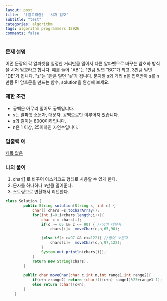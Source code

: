 ```yaml
---
layout: post
title:  "[알고리즘]   시저 암호"
subtitle: "test"
categories: algorithm
tags: algorithm programmers 12926
comments: false
---
```

### **문제 설명**

어떤 문장의 각 알파벳을 일정한 거리만큼 밀어서 다른 알파벳으로 바꾸는 암호화 방식을 시저 암호라고 합니다. 예를 들어 "AB"는 1만큼 밀면 "BC"가 되고, 3만큼 밀면 "DE"가 됩니다. "z"는 1만큼 밀면 "a"가 됩니다. 문자열 s와 거리 n을 입력받아 s를 n만큼 민 암호문을 만드는 함수, solution을 완성해 보세요.

### 제한 조건

- 공백은 아무리 밀어도 공백입니다.
- s는 알파벳 소문자, 대문자, 공백으로만 이루어져 있습니다.
- s의 길이는 8000이하입니다.
- n은 1 이상, 25이하인 자연수입니다.

### 입출력 예

[제목 없음](https://www.notion.so/a090effeccb84cc68d7e7df3b0c277d2)

### 나의 풀이

1. char[] 로 바꾸어  아스키코드 형태로 사용할 수 있게 한다.
2. 문자를 하나하나 n만큼 밀어준다.
3. 스트링으로 변환해서 리턴한다.

```java
class Solution {
        public String solution(String s, int n) {
            char[] chars =s.toCharArray();
            for(int i=0;i<chars.length;i++){
                char c = chars[i];
                if(c >= 65 && c <= 90) { //영어 대문자
                    chars[i]=  moveChar(c,n,65,90);

                }else if(c >=97 && c<=122){ //영어 소문자
                    chars[i]=  moveChar(c,n,97,122);
                }
                System.out.println(chars[i]);
            }
            return new String(chars);
        }
        
        public char moveChar(char c,int n,int range1,int range2){
            if(c+n >range2) return (char)(((c+n)-range1)%25+range1-1);
            else return (char)(c+n);
        }
    }
```
